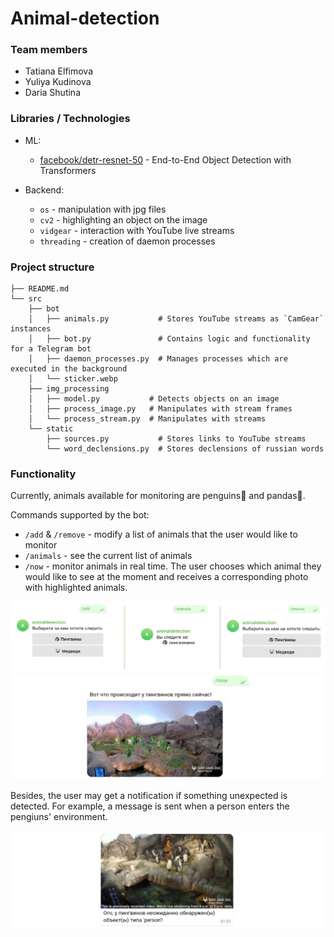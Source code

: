 # Animal-detection

### Team members
- Tatiana Elfimova
- Yuliya Kudinova
- Daria Shutina

### Libraries / Technologies

- ML:
  - [facebook/detr-resnet-50](https://huggingface.co/facebook/detr-resnet-50) - End-to-End Object Detection with Transformers

- Backend:
  - `os` - manipulation with jpg files
  - `cv2` - highlighting an object on the image
  - `vidgear` - interaction with YouTube live streams
  - `threading` - creation of daemon processes


### Project structure
```
├── README.md
└── src
    ├── bot
    │   ├── animals.py           # Stores YouTube streams as `CamGear` instances
    │   ├── bot.py               # Contains logic and functionality for a Telegram bot           
    │   ├── daemon_processes.py  # Manages processes which are executed in the background
    │   └── sticker.webp
    ├── img_processing
    │   ├── model.py           # Detects objects on an image
    │   ├── process_image.py   # Manipulates with stream frames
    │   └── process_stream.py  # Manipulates with streams
    └── static
        ├── sources.py           # Stores links to YouTube streams
        └── word_declensions.py  # Stores declensions of russian words

```

### Functionality

Currently, animals available for monitoring are penguins🐧 and pandas🐼. 

Commands supported by the bot:
- `/add` & `/remove` - modify a list of animals that the user would like to monitor
- `/animals` - see the current list of animals
- `/now` - monitor animals in real time. The user chooses which animal they would like to see at the moment and receives a corresponding photo with highlighted animals.

![cmd_descr](./img/cmd_descr.png)
![now](./img/now.png)

Besides, the user may get a notification if something unexpected is detected. For example, a message is sent when a person enters the pengiuns' environment.

![unexpected](./img/unexpected.png)
